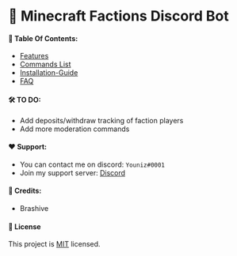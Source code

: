 # 🚀 Minecraft Factions Discord Bot


####  📔 Table Of Contents:
* [Features](https://github.com/Youniz/Minecraft-Factions-Bot/blob/main/docs/features.md)
* [Commands  List](https://github.com/Youniz/Minecraft-Factions-Bot/blob/main/docs/commands.md)
* [Installation-Guide](https://github.com/Youniz/Minecraft-Factions-Bot/blob/main/docs/installation-guide.md)
* [FAQ](https://github.com/Youniz/Minecraft-Factions-Bot/blob/main/docs/faq.md)

#### 🛠️ TO DO:
* Add deposits/withdraw tracking of faction players
* Add more moderation commands

#### ❤️ Support:
* You can contact me on discord: `Youniz#0001`
* Join my support server: [Discord](https://discord.gg/aSQsaB4t43)

#### 🌟 Credits:
* Brashive

#### 📝 License
This project is [MIT](https://github.com/Koolwiza/Bot-12/blob/master/LICENSE) licensed.
